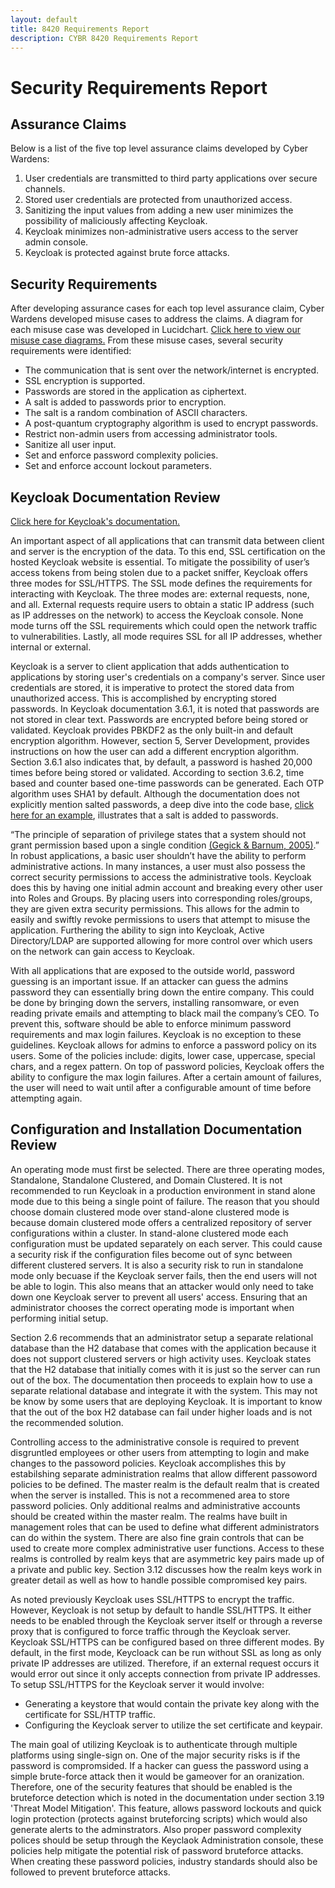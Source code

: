 ```yaml
---
layout: default
title: 8420 Requirements Report
description: CYBR 8420 Requirements Report
---
```

Security Requirements Report
============================
Assurance Claims
-----------------
Below is a list of the five top level assurance claims developed by Cyber Wardens:
<ol type="1">
  <li>User credentials are transmitted to third party applications over secure channels.</li>
  <li>Stored user credentials are protected from unauthorized access.</li>
  <li>Sanitizing the input values from adding a new user minimizes the possibility of maliciously affecting Keycloak.</li>
  <li>Keycloak minimizes non-administrative users access to the server admin console.</li>
  <li>Keycloak is protected against brute force attacks.</li>
</ol>

Security Requirements
---------------------
After developing assurance cases for each top level assurance claim, Cyber Wardens developed misuse cases to address the claims. A diagram for each misuse case was developed in Lucidchart. <a href="https://www.lucidchart.com/invitations/accept/8f828c56-45d6-4af2-81cc-23e43b10af5a">Click here to view our misuse case diagrams.</a> From these misuse cases, several security requirements were identified:

<ul>
  <li>The communication that is sent over the network/internet is encrypted.</li>
  <li>SSL encryption is supported.</li>
  <li>Passwords are stored in the application as ciphertext.</li>
  <li>A salt is added to passwords prior to encryption.</li>
  <li>The salt is a random combination of ASCII characters.</li>
  <li>A post-quantum cryptography algorithm is used to encrypt passwords.</li>
  <li>Restrict non-admin users from accessing administrator tools.</li>
  <li>Sanitize all user input.</li>
  <li>Set and enforce password complexity policies.</li>
  <li>Set and enforce account lockout parameters.</li>
</ul>

Keycloak Documentation Review
-----------------------------
<a href="http://www.keycloak.org/documentation.html">Click here for Keycloak's documentation.</a>

An important aspect of all applications that can transmit data between client and server is the encryption of the data. To this end, SSL certification on the hosted Keycloak website is essential. To mitigate the possibility of user’s access tokens from being stolen due to a packet sniffer, Keycloak offers three modes for SSL/HTTPS. The SSL mode defines the requirements for interacting with Keycloak. The three modes are: external requests, none, and all. External requests require users to obtain a static IP address (such as IP addresses on the network) to access the Keycloak console. None mode turns off the SSL requirements which could open the network traffic to vulnerabilities. Lastly, all mode requires SSL for all IP addresses, whether internal or external.

Keycloak is a server to client application that adds authentication to applications by storing user's credentials on a company's server. Since user credentials are stored, it is imperative to protect the stored data from unauthorized access. This is accomplished by encrypting stored passwords. In Keycloak documentation 3.6.1, it is noted that passwords are not stored in clear text. Passwords are encrypted before being stored or validated. Keycloak provides PBKDF2 as the only built-in and default encryption algorithm. However, section 5, Server Development, provides instructions on how the user can add a different encryption algorithm. Section 3.6.1 also indicates that, by default, a password is hashed 20,000 times before being stored or validated. According to section 3.6.2, time based and counter based one-time passwords can be generated. Each OTP algorithm uses SHA1 by default. Although the documentation does not explicitly mention salted passwords, a deep dive into the code base, <a href="https://github.com/keycloak/keycloak/blob/a89dbabc921d841dc943ac3a33886396bb13781b/server-spi/src/main/java/org/keycloak/credential/hash/Pbkdf2PasswordHashProvider.java">click here for an example</a>, illustrates that a salt is added to passwords.

“The principle of separation of privilege states that a system should not grant permission based upon a single condition <a href="https://www.us-cert.gov/bsi/articles/knowledge/principles/separation-of-privilege">(Gegick & Barnum, 2005)</a>.” In robust applications, a basic user shouldn’t have the ability to perform administrative actions. In many instances, a user must also possess the correct security permissions to access the administrative tools. Keycloak does this by having one initial admin account and breaking every other user into Roles and Groups. By placing users into corresponding roles/groups, they are given extra security permissions. This allows for the admin to easily and swiftly revoke permissions to users that attempt to misuse the application. Furthering the ability to sign into Keycloak, Active Directory/LDAP are supported allowing for more control over which users on the network can gain access to Keycloak.

With all applications that are exposed to the outside world, password guessing is an important issue. If an attacker can guess the admins password they can essentially bring down the entire company. This could be done by bringing down the servers, installing ransomware, or even reading private emails and attempting to black mail the company’s CEO. To prevent this, software should be able to enforce minimum password requirements and max login failures. Keycloak is no exception to these guidelines. Keycloak allows for admins to enforce a password policy on its users. Some of the policies include: digits, lower case, uppercase, special chars, and a regex pattern. On top of password policies, Keycloak offers the ability to configure the max login failures. After a certain amount of failures, the user will need to wait until after a configurable amount of time before attempting again. 

Configuration and Installation Documentation Review
-----------------------------
An operating mode must first be selected.  There are three operating modes, Standalone, Standalone Clustered, and Domain Clustered.  It is not recommended to run Keycloak in a production environment in stand alone mode due to this being a single point of failure.  The reason that you should choose domain clustered mode over stand-alone clustered mode is because domain clustered mode offers a centralized repository of server configurations within a cluster.  In stand-alone clustered mode each configuration must be updated separately on each server.  This could cause a security risk if the configuration files become out of sync between different clustered servers.  It is also a security risk to run in standalone mode only becuase if the Keycloak server fails, then the end users will not be able to login.  This also means that an attacker would only need to take down one Keycloak server to prevent all users' access.  Ensuring that an administrator chooses the correct operating mode is important when performing initial setup. 

Section 2.6 recommends that an administrator setup a separate relational database than the H2 database that comes with the application because it does not support clustered servers or high activity uses.  Keycloak states that the H2 database that initially comes with it is just so the server can run out of the box.  The documentation then proceeds to explain how to use a separate relational database and integrate it with the system.  This may not be know by some users that are deploying Keycloak.  It is important to know that the out of the box H2 database can fail under higher loads and is not the recommended solution.

Controlling access to the administrative console is required to prevent disgruntled employees or other users from attempting to login and make changes to the passoword policies.  Keycloak accomplishes this by estabilshing separate administration realms that allow different passoword policies to be defined.  The master realm is the default realm that is created when the server is installed.  This is not a recommened area to store password policies.  Only additional realms and administrative accounts should be created within the master realm.  The realms have built in management roles that can be used to define what different administrators can do within the system.  There are also fine grain controls that can be used to create more complex administrative user functions.  Access to these realms is controlled by realm keys that are asymmetric key pairs made up of a private and public key.  Section 3.12 discusses how the realm keys work in greater detail as well as how to handle possible compromised key pairs.

As noted previously Keycloak uses SSL/HTTPS to encrypt the traffic.  However, Keycloak is not setup by default to handle SSL/HTTPS. It either needs to be enabled through the Keycloak server itself or through a reverse proxy that is configured to force traffic through the Keycloak server. Keycloak SSL/HTTPS can be configured based on three different modes.  By default, in the first mode, Keycloack can be run without SSL as long as only private IP addresses are utilized. Therefore, if an external request occurs it would error out since it only accepts connection from private IP addresses. To setup SSL/HTTPS for the Keycloak server it would involve: 
<ul>
   <li> Generating a keystore that would contain the private key along with the certificate for SSL/HTTP traffic. </li>
   <li> Configuring the Keycloak server to utilize the set certificate and keypair.</li>
</ul>

The main goal of utilizing Keycloak is to authenticate through multiple platforms using single-sign on. One of the major security risks is if the password is compromsided. If a hacker can guess the password using a simple brute-force attack then it would be gameover for an oranization. Therefore, one of the security features that should be enabled is the bruteforce detection which is noted in the documentation under section 3.19 'Threat Model Mitigation'. This feature, allows password lockouts and quick login protection (protects against bruteforcing scripts) which would also generate alerts to the adminstrators. Also proper password complexity polices should be setup through the Keyclaok Administration console, these policies help mitigate the potential risk of password bruteforce attacks. When creating these password policies, industry standards should also be followed to prevent bruteforce attacks. 
